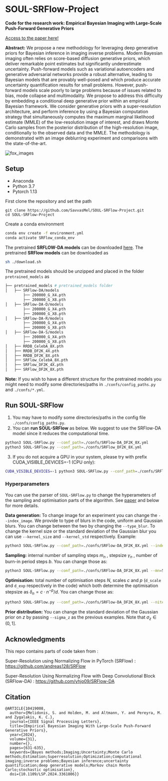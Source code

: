 # SOUL-SRFlow-Project

**Code for the research work: Empirical Bayesian Imaging with Large-Scale Push-Forward Generative Priors**

[Access to the paper here!](https://ieeexplore.ieee.org/abstract/document/10419008)

**Abstract:** We propose a new methodology for leveraging deep generative priors for Bayesian inference in imaging inverse problems. Modern Bayesian imaging often relies on score-based diffusion generative priors, which deliver remarkable point estimates but significantly underestimate uncertainty. Push-forward models such as variational autoencoders and generative adversarial networks provide a robust alternative, leading to Bayesian models that are provably well-posed and which produce accurate uncertainty quantification results for small problems. However, push-forward models scale poorly to large problems because of issues related to bias, mode collapse and multimodality. We propose to address this difficulty by embedding a conditional deep generative prior within an empirical Bayesian framework. We consider generative priors with a super-resolution architecture, and perform inference by using a Bayesian computation strategy that simultaneously computes the maximum marginal likelihood estimate (MMLE) of the low-resolution image of interest, and draws Monte Carlo samples from the posterior distribution of the high-resolution image, conditionally to the observed data and the MMLE. The methodology is demonstrated with an image deblurring experiment and comparisons with the state-of-the-art.

![fox_images](https://github.com/SavvasMel/SOUL-SRFlow-Project/assets/79579567/72526390-ece9-4933-917c-3cfa21eab449)

## Setup

* Anaconda
* Python 3.7
* Pytorch 1.13

First clone the repository and set the path

```
git clone https://github.com/SavvasMel/SOUL-SRFlow-Project.git
cd SOUL-SRFlow-Project
```

Create a conda environment
```bash
conda env create -f environment.yml
conda activate SRFlow_conda_env
```

The pretrained **SRFLOW-DA models** can be downloaded [here](https://github.com/yhjo09/SRFlow-DA). The pretrained **SRFlow models** can be downloaded as
```bash
sh ./download.sh
```
The pretrained models should be unzipped and placed in the folder ```pretrained_models``` as
```bash
├── pretrained_models # pretrained_models folder
│   ├── SRFlow-DA/models
        ├── 200000_G_X4.pth
        ├── 200000_G_X8.pth
│   ├── SRFlow-DA-D/models
        ├── 200000_G_X4.pth
        ├── 200000_G_X8.pth
│   ├── SRFlow-DA-R/models
        ├── 200000_G_X4.pth
        ├── 200000_G_X8.pth
│   ├── SRFlow-DA-S/models
        ├── 200000_G_X4.pth
        ├── 200000_G_X8.pth
│   ├── RRDB_CelebA_8X.pth
│   ├── RRDB_DF2K_4X.pth
│   ├── RRDB_DF2K_8X.pth
│   ├── SRFlow_CelebA_8X.pth
│   ├── SRFlow_DF2K_4X.pth
│   ├── SRFlow_DF2K_8X.pth
```

**Note:** If you wish to have a different structure for the pretrained models you might need to modify some directories/paths in ```./confs/config_paths.py``` and ```./confs/*.yml```.

## Run SOUL-SRFlow

1. You may have to modify some directories/paths in the config file ```./confs/config_paths.py```.
2. You can **run SOUL-SRFlow** as below. We suggest to use the SRFlow-DA model since it reduces the computational time.

```bash
python3 SOUL-SRFlow.py --conf_path=./confs/SRFlow-DA_DF2K_8X.yml        # SRFlow-DA 8X SR
python3 SOUL-SRFlow.py --conf_path=./confs/SRFlow_DF2K_8X.yml           # SRFlow 8X SR
```

3. If you do not acquire a GPU in your system, please try with prefix CUDA_VISIBLE_DEVICES=-1 (CPU only):
```bash
CUDA_VISIBLE_DEVICES=-1 python3 SOUL-SRFlow.py --conf_path=./confs/SRFlow-DA_DF2K_8X.yml        # SRFlow-DA 8X SR
```

### Hyperparameters

You can use the parser of ```SOUL-SRFlow.py``` to change the hyperameters of the sampling and optimisation parts of the algorithm. See [paper](https://ieeexplore.ieee.org/abstract/document/10419008) and below for more details.

**Data generation:** To change image for an experiment you can change the ```--index_image```. We provide to type of blurs in the code, uniform and Gaussian blurs. You can change between the two by changing the ```--type_blur```. To change the kernel size or the standard deviation of the Gaussian blur you can use ```--kernel_size``` and ```--kernel_std``` respectively. Example:
```bash
python3 SOUL-SRFlow.py --conf_path=./confs/SRFlow-DA_DF2K_8X.yml --index_image=1 --type_blur=Gaussian --kernel_size=9 --kernel_std=3
```

**Sampling:** internal number of sampling steps $m_n$ , stepsize $\gamma_n$ , number of burn-in period steps $b$. You can change those as:
```bash
python3 SOUL-SRFlow.py --conf_path=./confs/SRFlow-DA_DF2K_8X.yml --mn=5 --stepsize=5e-5 --b_iter=100  # default choices for mn and stepsize and burn-in period.
```

**Optimisation:** total number of optimisation steps $N$, scales $c$ and $p$ (```d_scale``` and ```d_exp``` respectively in the code) which both determine the optimisation stepsize as $\delta_n = c\cdot n^{-p}/d$. You can change those as:
```bash
python3 SOUL-SRFlow.py --conf_path=./confs/SRFlow-DA_DF2K_8X.yml --niter=6e4 --d_scale=0.01 --d_exp=0.7   # default choices for N and scales c and p.
```

**Prior distribution:** You can change the standard deviation of the Gaussian prior on $z$ by passing ```--sigma_z``` as the previous examples. Note that $\sigma_z\in (0,1]$.

## Acknowledgments

This repo contains parts of code taken from :

Super-Resolution using Normalizing Flow in PyTorch (SRFlow) : https://github.com/andreas128/SRFlow

Super-Resolution Using Normalizing Flow with Deep Convolutional Block (SRFlow-DA) : https://github.com/yhjo09/SRFlow-DA

## Citation

```
@ARTICLE{10419008,
  author={Melidonis, S. and Holden, M. and Altmann, Y. and Pereyra, M. and Zygalakis, K. C.},
  journal={IEEE Signal Processing Letters}, 
  title={Empirical Bayesian Imaging With Large-Scale Push-Forward Generative Priors}, 
  year={2024},
  volume={31},
  number={},
  pages={631-635},
  keywords={Bayes methods;Imaging;Uncertainty;Monte Carlo methods;Estimation;Superresolution;Optimization;Computational imaging;inverse problems;Bayesian inference;uncertainty quantification;deep generative models;Markov chain Monte Carlo;stochastic optimisation},
  doi={10.1109/LSP.2024.3361806}}
```












